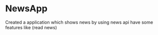 # NewsApp
Created a application which shows news by using news api have some features like (read news)
